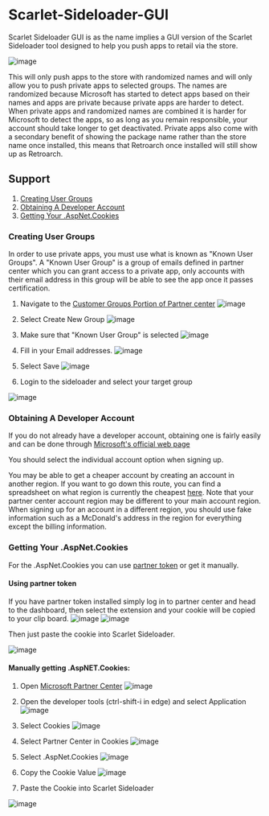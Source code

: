 # Scarlet-Sideloader-GUI
Scarlet Sideloader GUI is as the name implies a GUI version of the Scarlet Sideloader tool designed to help you push apps to retail via the store.

![image](https://user-images.githubusercontent.com/26260613/226754603-a2f8a6e8-d173-47d1-a365-4dde6aa6327d.png)

This will only push apps to the store with randomized names and will only allow you to push private apps to selected groups.
The names are randomized because Microsoft has started to detect apps based on their names and apps are private because private apps are harder to detect.
When private apps and randomized names are combined it is harder for Microsoft to detect the apps, so as long as you remain responsible, your account should take longer to get deactivated. Private apps also come with a secondary benefit of showing the package name rather than the store name once installed, this means that Retroarch once installed will still show up as Retroarch.

## Support
1. [Creating User Groups](#creating-user-groups)
2. [Obtaining A Developer Account](#obtaining-a-developer-account)
3. [Getting Your .AspNet.Cookies](#getting-your-aspnetcookies)


### Creating User Groups
In order to use private apps, you must use what is known as "Known User Groups". A "Known User Group" is a group of emails defined in partner center which you can grant access to a private app, only accounts with their email address in this group will be able to see the app once it passes certification.

1. Navigate to the [Customer Groups Portion of Partner center](https://partner.microsoft.com/en-us/dashboard/analytics/customers)
![image](https://user-images.githubusercontent.com/26260613/224698318-fcc9cead-284c-4bad-b137-191668e6d240.png)

2. Select Create New Group
![image](https://user-images.githubusercontent.com/26260613/224698399-16c88b51-2d1a-47fc-917c-b1550bea1497.png)

3. Make sure that "Known User Group" is selected ![image](https://user-images.githubusercontent.com/26260613/224698930-470e53b8-a156-4d5a-a986-5865eae50297.png)

4. Fill in your Email addresses. 
![image](https://user-images.githubusercontent.com/26260613/224699089-32a85909-0efb-4239-b3a3-75aa15ec0c41.png)

5. Select Save
![image](https://user-images.githubusercontent.com/26260613/224699284-4963327c-cb2e-4b12-87a4-96f291d24b3a.png)

6. Login to the sideloader and select your target group

![image](https://user-images.githubusercontent.com/26260613/224699782-d6792e6c-c9c3-42b6-a856-6556ecec33bc.png)



### Obtaining A Developer Account
If you do not already have a developer account, obtaining one is fairly easily and can be done through [Microsoft's official web page](https://partner.microsoft.com/dashboard/registration)

You should select the individual account option when signing up.

You may be able to get a cheaper account by creating an account in another region.
If you want to go down this route, you can find a spreadsheet on what region is currently the cheapest [here](https://docs.google.com/spreadsheets/d/1uwcU4AoTbC-8Of3ukC6Mut8_EwvPbrWlL94dbTo2wV4/edit?usp=drivesdk).
Note that your partner center account region may be different to your main account region.
When signing up for an account in a different region, you should use fake information such as a McDonald's address in the region for everything except the billing information.


### Getting Your .AspNet.Cookies

For the .AspNet.Cookies you can use [partner token](https://github.com/Dantes-Dungeon/PartnerToken/) or get it manually.

#### Using partner token
If you have partner token installed simply log in to partner center and head to the dashboard, then select the extension and your cookie will be copied to your clip board.
![image](https://user-images.githubusercontent.com/26260613/224825648-2a9be738-dee2-4681-8fd0-6b5d96fa6406.png)
![image](https://user-images.githubusercontent.com/26260613/224827289-42ef1ad7-7ede-4c38-a20e-cb3988af55b8.png)

Then just paste the cookie into Scarlet Sideloader.

![image](https://user-images.githubusercontent.com/26260613/224584513-b322ebc2-6bc6-462e-a12e-ffd38b1b7ce7.png)



#### Manually getting .AspNET.Cookies:

1. Open [Microsoft Partner Center](https://partner.microsoft.com/en-us/dashboard/apps-and-games/overview)
![image](https://user-images.githubusercontent.com/26260613/224584000-67b44326-2675-4266-bd9d-8631c8ef23bd.png)

2. Open the developer tools (ctrl-shift-i in edge) and select Application
![image](https://user-images.githubusercontent.com/26260613/224584093-1a37308c-d023-43a0-98c6-b69bd75f9004.png)

3. Select Cookies 
![image](https://user-images.githubusercontent.com/26260613/224584165-0e6cdfa1-4d88-4cbf-a2eb-2d69982d2e2d.png)

4. Select Partner Center in Cookies
![image](https://user-images.githubusercontent.com/26260613/224584276-bf7ecf31-5331-49e3-a7b3-115a75039058.png)

5. Select .AspNet.Cookies
![image](https://user-images.githubusercontent.com/26260613/224584356-2c584f74-6b74-4f66-a1d6-7569766d5165.png)

6. Copy the Cookie Value
![image](https://user-images.githubusercontent.com/26260613/224584477-ed1352c2-7d59-449e-bf27-ad3df38eeb68.png)

7. Paste the Cookie into Scarlet Sideloader

![image](https://user-images.githubusercontent.com/26260613/224584513-b322ebc2-6bc6-462e-a12e-ffd38b1b7ce7.png)
